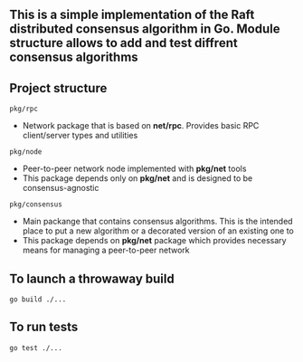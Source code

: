 ## This is a simple implementation of the Raft distributed consensus algorithm in Go. Module structure allows to add and test diffrent consensus algorithms

## Project structure
```pkg/rpc```
- Network package that is based on __net/rpc__. Provides basic RPC client/server types and utilities

```pkg/node```
- Peer-to-peer network node implemented with __pkg/net__ tools
- This package depends only on __pkg/net__ and is designed to be consensus-agnostic

```pkg/consensus```
- Main packange that contains consensus algorithms. This is the intended place to put a new algorithm or a decorated version of an existing one to
- This package depends on __pkg/net__ package which provides necessary means for managing a peer-to-peer network

## To launch a throwaway build
```go build ./...```

## To run tests
```go test ./...```
